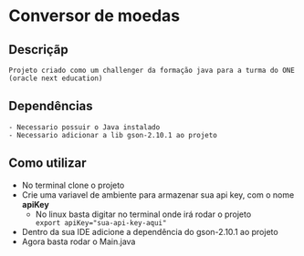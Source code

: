 # Conversor de moedas

## Descriçãp 
    Projeto criado como um challenger da formação java para a turma do ONE (oracle next education)

## Dependências
    - Necessario possuir o Java instalado
    - Necessario adicionar a lib gson-2.10.1 ao projeto

## Como utilizar

- No terminal clone o projeto
- Crie uma variavel de ambiente para armazenar sua api key, com o nome <b> apiKey </b>
    - No linux basta digitar no terminal onde irá rodar o projeto <code> export apiKey="sua-api-key-aqui" </code>
- Dentro da sua IDE adicione a dependência do gson-2.10.1 ao projeto
- Agora basta rodar o Main.java